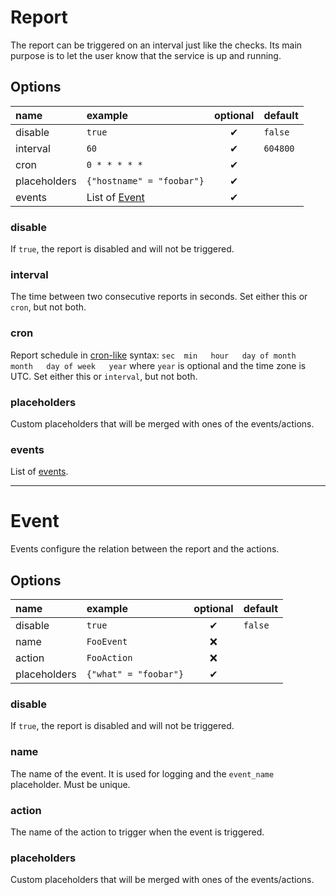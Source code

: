# Report
The report can be triggered on an interval just like the checks. Its main purpose is to let the user know that the service is up and running.

## Options
| name | example | optional | default |
|:---|:---|:---:|:---|
| disable | `true` | ✔ | `false` |
| interval | `60` | ✔ | `604800` |
| cron | `0 * * * * *` | ✔ | |
| placeholders | `{"hostname" = "foobar"}` | ✔ | |
| events | List of [Event](#event) | ✔ | |

### disable
If `true`, the report is disabled and will not be triggered.

### interval
The time between two consecutive reports in seconds.
Set either this or `cron`, but not both.

### cron
Report schedule in [cron-like](https://github.com/zslayton/cron) syntax: `sec  min   hour   day of month   month   day of week   year` where `year` is optional and the time zone is UTC.
Set either this or `interval`, but not both.

### placeholders
Custom placeholders that will be merged with ones of the events/actions.

### events
List of [events](#event).

---

# Event
Events configure the relation between the report and the actions.

## Options
| name | example | optional | default |
|:---|:---|:---:|:---|
| disable | `true` | ✔ | `false` |
| name | `FooEvent` | ❌ | |
| action | `FooAction` | ❌ | |
| placeholders | `{"what" = "foobar"}` | ✔ | |

### disable
If `true`, the report is disabled and will not be triggered.

### name
The name of the event. It is used for logging and the `event_name` placeholder.
Must be unique.

### action
The name of the action to trigger when the event is triggered.

### placeholders
Custom placeholders that will be merged with ones of the events/actions.

